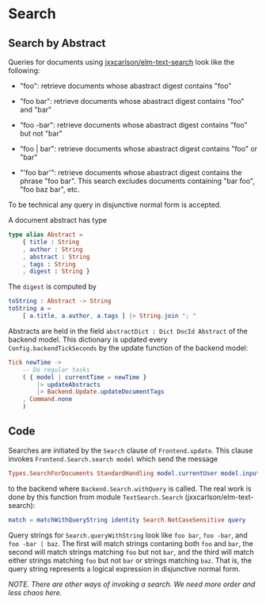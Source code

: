 # Search

## Search by Abstract

Queries for documents using [jxxcarlson/elm-text-search](https://package.elm-lang.org/packages/jxxcarlson/elm-text-search/latest/)
look like the following:

- "foo": retrieve documents whose abastract digest contains "foo"


- "foo bar": retrieve documents whose abastract digest contains "foo"
and "bar"


- "foo -bar": retrieve documents whose abastract digest contains "foo"
  but not "bar"


- "foo | bar": retrieve documents whose abastract digest contains "foo"
    or "bar"


- "'foo bar'": retrieve documents whose abastract digest contains the
phrase "foo bar".  This search excludes documents containing
"bar foo", "foo baz bar", etc.

To be technical any query in disjunctive normal form
is accepted.

A document abstract has type

```elm
type alias Abstract =
    { title : String
    , author : String
    , abstract : String
    , tags : String
    , digest : String }
```

The `digest` is computed by

```elm
toString : Abstract -> String
toString a =
    [ a.title, a.author, a.tags ] |> String.join "; "

```

Abstracts are held in the field 
`abstractDict : Dict DocId Abstract` of the 
backend model.  This dictionary is updated 
every `Config.backendTickSeconds` by the 
update function of the backend model:

```elm
Tick newTime ->
    -- Do regular tasks
    ( { model | currentTime = newTime }
        |> updateAbstracts
        |> Backend.Update.updateDocumentTags
    , Command.none
    )
```






## Code

Searches are initiated by the `Search` clause of 
`Frontend.update`.  This clause invokes `Frontend.Search.search model`
which send the message

```elm
Types.SearchForDocuments StandardHandling model.currentUser model.inputSearchKey
```

to the backend where
`Backend.Search.withQuery` is called.  The real work is done by
this function from module `TextSearch.Search` (jxxcarlson/elm-text-search):

```elm
match = matchWithQueryString identity Search.NotCaseSensitive query
```

Query strings for `Search.queryWithString` 
look like `foo bar`, `foo -bar`, and `foo -bar | baz`.  The first
will match strings contaning both `foo` and `bar`,
the second will  match strings matching `foo` but not `bar`,
and the third will match either strings matching `foo` but not `bar`
or strings matching `baz`.  That is, the query string represents
a logical expression in disjunctive normal form.

*NOTE. There are other ways of invoking a search.  We need more 
order and less chaos here.*